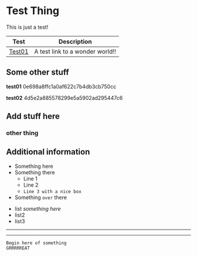 Test Thing
==========

This is just a test!

Test | Description
-----|---------------
[Test01](https://www.osburn.com/) | A test link to a wonder world!!

## Some other stuff

**test01**
0e698a8ffc1a0af622c7b4db3cb750cc

**test02**
4d5e2a885578299e5a5902ad295447c6

Add stuff here
--------------

### other thing

## Additional information

* Something here
* Something there
  * Line 1
  * Line 2
  * `Line 3 with a nice box`
* Something `over` there

- list *something here*
- list2
- list3


----------------
----------------

```
Begin here of something
GRRRRREAT
```

